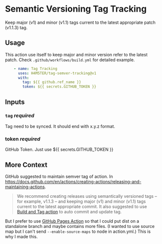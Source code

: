 # Semantic Versioning Tag Tracking

Keep major (v1) and minor (v1.1) tags current to the latest appropriate patch (v1.1.3) tag.

## Usage

This action use itself to keep major and minor version refer to the latest patch.
Check `.github/workflows/build.yml` for detailed example.

```yaml
    - name: Tag Tracking
      uses: H4M5TER/tag-semver-tracking@v1
      with:
        tag: ${{ github.ref_name }}
        token: ${{ secrets.GITHUB_TOKEN }}
```

## Inputs

### `tag` *required*

Tag need to be synced. It should end with x.y.z format.

### token *required*

GitHub Token. Just use ${{ secrets.GITHUB_TOKEN }}

## More Context

GitHub suggested to maintain semver tag of action.
In <https://docs.github.com/en/actions/creating-actions/releasing-and-maintaining-actions>.

> We recommend creating releases using semantically versioned tags – for example, v1.1.3 – and keeping major (v1) and minor (v1.1) tags current to the latest appropriate commit.
> It also suggested to use [Build and Tag action](https://github.com/marketplace/actions/build-and-tag) to auto commit and update tag.

But I prefer to use [GitHub Pages Action](https://github.com/marketplace/actions/github-pages-action) so that I could put dist on a standalone branch and maybe contains more files. (I wanted to use source map but I can't send `--enable-source-maps` to node in action.yml.)
This is why I made this.
